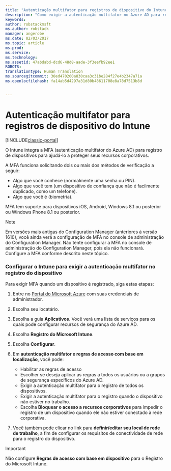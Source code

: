 ```yaml
---
title: "Autenticação multifator para registros de dispositivo do Intune | Microsoft Docs"
description: "Como exigir a autenticação multifator no Azure AD para registro de dispositivos."
keywords: 
author: robstackmsft
ms.author: robstack
manager: angerobe
ms.date: 02/03/2017
ms.topic: article
ms.prod: 
ms.service: 
ms.technology: 
ms.assetid: 47abdabd-dcd6-48d8-aade-3f3eefb92ee1
ROBOTS: 
translationtype: Human Translation
ms.sourcegitcommit: 30ed470200a830caa3c31be284f27e4b2347a71a
ms.openlocfilehash: fa14ab5d4297a31d80b48611708e8a78d7513b8d


---
```


# <a name="multi-factor-authentication-for-intune-device-enrollments"></a>Autenticação multifator para registros de dispositivo do Intune

[!INCLUDE[classic-portal](../includes/classic-portal.md)]

O Intune integra a MFA (autenticação multifator do Azure AD) para registro de dispositivos para ajudá-lo a proteger seus recursos corporativos.

A MFA funciona solicitando dois ou mais dos métodos de verificação a seguir: 

- Algo que você conhece (normalmente uma senha ou PIN).
- Algo que você tem (um dispositivo de confiança que não é facilmente duplicado, como um telefone).
- Algo que você é (biometria).

MFA tem suporte para dispositivos iOS, Android, Windows 8.1 ou posterior ou Windows Phone 8.1 ou posterior.

> [!NOTE]
> Em versões mais antigas do Configuration Manager (anteriores à versão 1610), você ainda verá a configuração de MFA no console de administração do Configuration Manager. Não tente configurar a MFA no console de administração do Configuration Manager, pois ela não funcionará. Configure a MFA conforme descrito neste tópico.

### <a name="configure-intune-to-require-multi-factor-authentication-at-device-enrollment"></a>Configurar o Intune para exigir a autenticação multifator no registro do dispositivo
Para exigir MFA quando um dispositivo é registrado, siga estas etapas:

1. Entre no [Portal do Microsoft Azure](https://manage.windowsazure.com) com suas credenciais de administrador.
2. Escolha seu locatário.
2. Escolha a guia **Aplicativos**. Você verá uma lista de serviços para os quais pode configurar recursos de segurança do Azure AD.
3. Escolha **Registro do Microsoft Intune**.
4. Escolha **Configurar**. 
5. Em **autenticação multifator e regras de acesso com base em localização**, você pode:
    
    -  Habilitar as regras de acesso
    -  Escolher se deseja aplicar as regras a todos os usuários ou a grupos de segurança específicos do Azure AD.
    -  Exigir a autenticação multifator para o registro de todos os dispositivos.
    -  Exigir a autenticação multifator para o registro quando o dispositivo não estiver no trabalho.
    -  Escolha **Bloquear o acesso a recursos corporativos** para impedir o registro de um dispositivo quando ele não estiver conectado à rede corporativa. 
4. Você também pode clicar no link para **definir/editar seu local de rede de trabalho**, a fim de configurar os requisitos de conectividade de rede para o registro do dispositivo.

> [!IMPORTANT]
> 
> Não configure **Regras de acesso com base em dispositivo** para o Registro do Microsoft Intune.



<!--HONumber=Feb17_HO1-->


